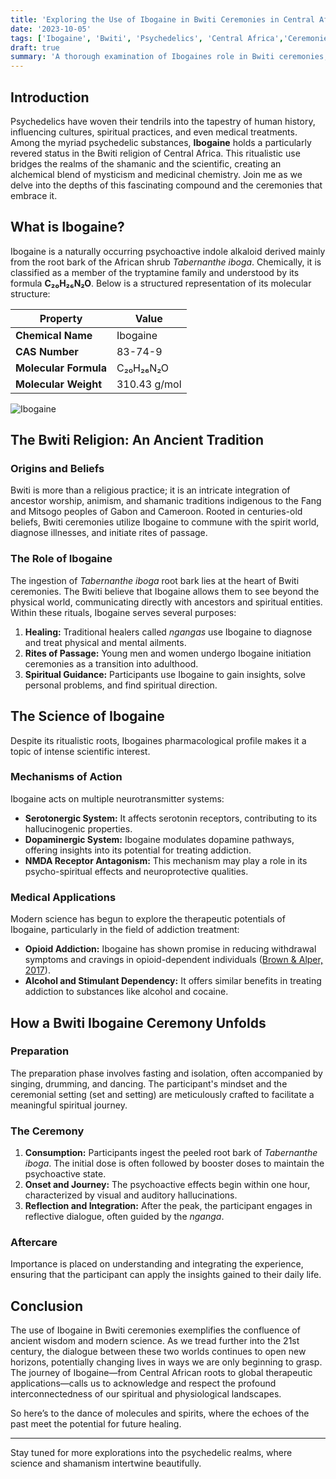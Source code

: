 ```yaml
---
title: 'Exploring the Use of Ibogaine in Bwiti Ceremonies in Central Africa'
date: '2023-10-05'
tags: ['Ibogaine', 'Bwiti', 'Psychedelics', 'Central Africa','Ceremonies']
draft: true
summary: 'A thorough examination of Ibogaines role in Bwiti ceremonies, combining ancestral wisdom with modern scientific understanding.'
---
```


## Introduction

Psychedelics have woven their tendrils into the tapestry of human history, influencing cultures, spiritual practices, and even medical treatments. Among the myriad psychedelic substances, **Ibogaine** holds a particularly revered status in the Bwiti religion of Central Africa. This ritualistic use bridges the realms of the shamanic and the scientific, creating an alchemical blend of mysticism and medicinal chemistry. Join me as we delve into the depths of this fascinating compound and the ceremonies that embrace it.

## What is Ibogaine?

Ibogaine is a naturally occurring psychoactive indole alkaloid derived mainly from the root bark of the African shrub *Tabernanthe iboga*. Chemically, it is classified as a member of the tryptamine family and understood by its formula **C₂₀H₂₆N₂O**. Below is a structured representation of its molecular structure:

| Property               | Value          |
|------------------------|----------------|
| **Chemical Name**      | Ibogaine       |
| **CAS Number**         | 83-74-9        |
| **Molecular Formula**  | C₂₀H₂₆N₂O      |
| **Molecular Weight**   | 310.43 g/mol   |

![Ibogaine](https://upload.wikimedia.org/wikipedia/commons/thumb/a/a9/Ibogaine.svg/800px-Ibogaine.svg.png)

## The Bwiti Religion: An Ancient Tradition

### Origins and Beliefs

Bwiti is more than a religious practice; it is an intricate integration of ancestor worship, animism, and shamanic traditions indigenous to the Fang and Mitsogo peoples of Gabon and Cameroon. Rooted in centuries-old beliefs, Bwiti ceremonies utilize Ibogaine to commune with the spirit world, diagnose illnesses, and initiate rites of passage.

### The Role of Ibogaine

The ingestion of *Tabernanthe iboga* root bark lies at the heart of Bwiti ceremonies. The Bwiti believe that Ibogaine allows them to see beyond the physical world, communicating directly with ancestors and spiritual entities. Within these rituals, Ibogaine serves several purposes:

1. **Healing:** Traditional healers called *ngangas* use Ibogaine to diagnose and treat physical and mental ailments.
2. **Rites of Passage:** Young men and women undergo Ibogaine initiation ceremonies as a transition into adulthood.
3. **Spiritual Guidance:** Participants use Ibogaine to gain insights, solve personal problems, and find spiritual direction.

## The Science of Ibogaine

Despite its ritualistic roots, Ibogaines pharmacological profile makes it a topic of intense scientific interest.

### Mechanisms of Action

Ibogaine acts on multiple neurotransmitter systems:

- **Serotonergic System:** It affects serotonin receptors, contributing to its hallucinogenic properties.
- **Dopaminergic System:** Ibogaine modulates dopamine pathways, offering insights into its potential for treating addiction.
- **NMDA Receptor Antagonism:** This mechanism may play a role in its psycho-spiritual effects and neuroprotective qualities.

### Medical Applications

Modern science has begun to explore the therapeutic potentials of Ibogaine, particularly in the field of addiction treatment:

- **Opioid Addiction:** Ibogaine has shown promise in reducing withdrawal symptoms and cravings in opioid-dependent individuals ([Brown & Alper, 2017](https://doi.org/10.1007/s11481-017-9732-3)).
- **Alcohol and Stimulant Dependency:** It offers similar benefits in treating addiction to substances like alcohol and cocaine.

## How a Bwiti Ibogaine Ceremony Unfolds

### Preparation

The preparation phase involves fasting and isolation, often accompanied by singing, drumming, and dancing. The participant's mindset and the ceremonial setting (set and setting) are meticulously crafted to facilitate a meaningful spiritual journey.

### The Ceremony

1. **Consumption:** Participants ingest the peeled root bark of *Tabernanthe iboga*. The initial dose is often followed by booster doses to maintain the psychoactive state.
2. **Onset and Journey:** The psychoactive effects begin within one hour, characterized by visual and auditory hallucinations.
3. **Reflection and Integration:** After the peak, the participant engages in reflective dialogue, often guided by the *nganga*.

### Aftercare

Importance is placed on understanding and integrating the experience, ensuring that the participant can apply the insights gained to their daily life.

## Conclusion

The use of Ibogaine in Bwiti ceremonies exemplifies the confluence of ancient wisdom and modern science. As we tread further into the 21st century, the dialogue between these two worlds continues to open new horizons, potentially changing lives in ways we are only beginning to grasp. The journey of Ibogaine—from Central African roots to global therapeutic applications—calls us to acknowledge and respect the profound interconnectedness of our spiritual and physiological landscapes.

So here’s to the dance of molecules and spirits, where the echoes of the past meet the potential for future healing.

---

Stay tuned for more explorations into the psychedelic realms, where science and shamanism intertwine beautifully.
```